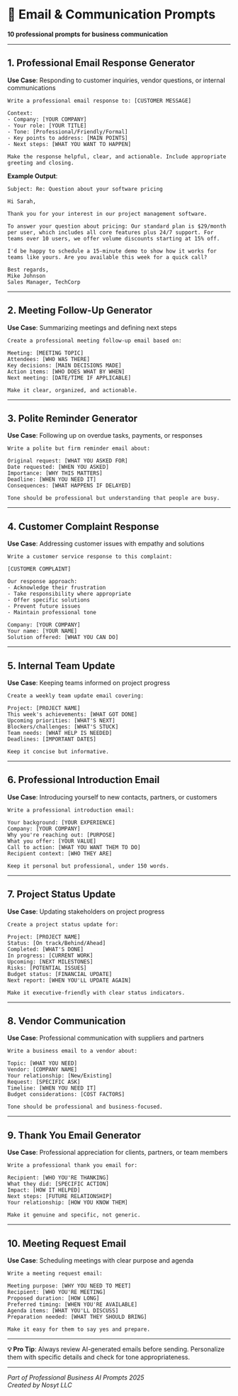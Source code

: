 # 📧 Email & Communication Prompts

**10 professional prompts for business communication**

---

## 1. Professional Email Response Generator

**Use Case**: Responding to customer inquiries, vendor questions, or internal communications

```
Write a professional email response to: [CUSTOMER MESSAGE]

Context:
- Company: [YOUR COMPANY]
- Your role: [YOUR TITLE] 
- Tone: [Professional/Friendly/Formal]
- Key points to address: [MAIN POINTS]
- Next steps: [WHAT YOU WANT TO HAPPEN]

Make the response helpful, clear, and actionable. Include appropriate greeting and closing.
```

**Example Output**:
```
Subject: Re: Question about your software pricing

Hi Sarah,

Thank you for your interest in our project management software.

To answer your question about pricing: Our standard plan is $29/month per user, which includes all core features plus 24/7 support. For teams over 10 users, we offer volume discounts starting at 15% off.

I'd be happy to schedule a 15-minute demo to show how it works for teams like yours. Are you available this week for a quick call?

Best regards,
Mike Johnson
Sales Manager, TechCorp
```

---

## 2. Meeting Follow-Up Generator

**Use Case**: Summarizing meetings and defining next steps

```
Create a professional meeting follow-up email based on:

Meeting: [MEETING TOPIC]
Attendees: [WHO WAS THERE]
Key decisions: [MAIN DECISIONS MADE]
Action items: [WHO DOES WHAT BY WHEN]
Next meeting: [DATE/TIME IF APPLICABLE]

Make it clear, organized, and actionable.
```

---

## 3. Polite Reminder Generator

**Use Case**: Following up on overdue tasks, payments, or responses

```
Write a polite but firm reminder email about:

Original request: [WHAT YOU ASKED FOR]
Date requested: [WHEN YOU ASKED]
Importance: [WHY THIS MATTERS]
Deadline: [WHEN YOU NEED IT]
Consequences: [WHAT HAPPENS IF DELAYED]

Tone should be professional but understanding that people are busy.
```

---

## 4. Customer Complaint Response

**Use Case**: Addressing customer issues with empathy and solutions

```
Write a customer service response to this complaint:

[CUSTOMER COMPLAINT]

Our response approach:
- Acknowledge their frustration
- Take responsibility where appropriate 
- Offer specific solutions
- Prevent future issues
- Maintain professional tone

Company: [YOUR COMPANY]
Your name: [YOUR NAME]
Solution offered: [WHAT YOU CAN DO]
```

---

## 5. Internal Team Update

**Use Case**: Keeping teams informed on project progress

```
Create a weekly team update email covering:

Project: [PROJECT NAME]
This week's achievements: [WHAT GOT DONE]
Upcoming priorities: [WHAT'S NEXT]
Blockers/challenges: [WHAT'S STUCK]
Team needs: [WHAT HELP IS NEEDED]
Deadlines: [IMPORTANT DATES]

Keep it concise but informative.
```

---

## 6. Professional Introduction Email

**Use Case**: Introducing yourself to new contacts, partners, or customers

```
Write a professional introduction email:

Your background: [YOUR EXPERIENCE]
Company: [YOUR COMPANY]
Why you're reaching out: [PURPOSE]
What you offer: [YOUR VALUE]
Call to action: [WHAT YOU WANT THEM TO DO]
Recipient context: [WHO THEY ARE]

Keep it personal but professional, under 150 words.
```

---

## 7. Project Status Update

**Use Case**: Updating stakeholders on project progress

```
Create a project status update for:

Project: [PROJECT NAME]
Status: [On track/Behind/Ahead]
Completed: [WHAT'S DONE]
In progress: [CURRENT WORK]
Upcoming: [NEXT MILESTONES]
Risks: [POTENTIAL ISSUES]
Budget status: [FINANCIAL UPDATE]
Next report: [WHEN YOU'LL UPDATE AGAIN]

Make it executive-friendly with clear status indicators.
```

---

## 8. Vendor Communication

**Use Case**: Professional communication with suppliers and partners

```
Write a business email to a vendor about:

Topic: [WHAT YOU NEED]
Vendor: [COMPANY NAME]
Your relationship: [New/Existing]
Request: [SPECIFIC ASK]
Timeline: [WHEN YOU NEED IT]
Budget considerations: [COST FACTORS]

Tone should be professional and business-focused.
```

---

## 9. Thank You Email Generator

**Use Case**: Professional appreciation for clients, partners, or team members

```
Write a professional thank you email for:

Recipient: [WHO YOU'RE THANKING]
What they did: [SPECIFIC ACTION]
Impact: [HOW IT HELPED]
Next steps: [FUTURE RELATIONSHIP]
Your relationship: [HOW YOU KNOW THEM]

Make it genuine and specific, not generic.
```

---

## 10. Meeting Request Email

**Use Case**: Scheduling meetings with clear purpose and agenda

```
Write a meeting request email:

Meeting purpose: [WHY YOU NEED TO MEET]
Recipient: [WHO YOU'RE MEETING]
Proposed duration: [HOW LONG]
Preferred timing: [WHEN YOU'RE AVAILABLE]
Agenda items: [WHAT YOU'LL DISCUSS]
Preparation needed: [WHAT THEY SHOULD BRING]

Make it easy for them to say yes and prepare.
```

---

**💡 Pro Tip**: Always review AI-generated emails before sending. Personalize them with specific details and check for tone appropriateness.

---

*Part of Professional Business AI Prompts 2025*  
*Created by Nosyt LLC*